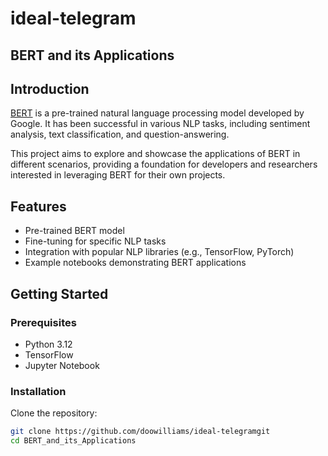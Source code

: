 # ideal-telegram

## BERT and its Applications


## Introduction

[BERT](https://github.com/google-research/bert) is a pre-trained natural language processing model developed by Google. It has been successful in various NLP tasks, including sentiment analysis, text classification, and question-answering.

This project aims to explore and showcase the applications of BERT in different scenarios, providing a foundation for developers and researchers interested in leveraging BERT for their own projects.

## Features

- Pre-trained BERT model
- Fine-tuning for specific NLP tasks
- Integration with popular NLP libraries (e.g., TensorFlow, PyTorch)
- Example notebooks demonstrating BERT applications

## Getting Started

### Prerequisites

- Python 3.12
- TensorFlow 
- Jupyter Notebook

### Installation

Clone the repository:

```bash
git clone https://github.com/doowilliams/ideal-telegramgit
cd BERT_and_its_Applications
